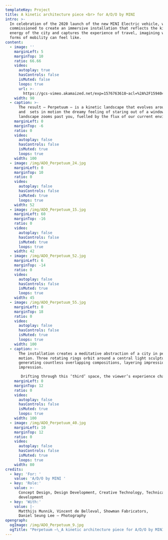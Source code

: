 ```yaml
---
templateKey: Project
title: A kinetic architecture piece <br> for A/D/O by MINI
intro: >-
  In celebration of the 2020 launch of the new MINI Electric vehicle, we were
  commissioned to create an immersive installation that reflects the kinetic
  energy of the city and captures the experience of travel, imagining what new
  forms of mobility can feel like.
content:
  - image: ''
    marginLeft: 5
    marginTop: 10
    ratio: 66.66
    video:
      autoplay: true
      hasControls: false
      isMuted: false
      loops: true
      url: >-
        https://gcs-vimeo.akamaized.net/exp=1576763618~acl=%2A%2F1594044209.mp4%2A~hmac=421187eaf7af3d7961013d24a8c74a1d79bcbf0dbdab61a6f8dfc9cf9e70d5f0/vimeo-prod-skyfire-std-us/01/1087/15/380435512/1594044209.mp4
    width: 90
  - caption: >-
      The result – Perpetuum – is a kinetic landscape that evolves around you
      and  sets in motion the dreamy feeling of staring out of a window as the
      landscape zooms past you, fuelled by the flux of our current environment.
    marginLeft: 0
    marginTop: -6
    ratio: 0
    video:
      autoplay: false
      hasControls: false
      isMuted: true
      loops: true
    width: 100
  - image: /img/ADO_Perpetuum_24.jpg
    marginLeft: 0
    marginTop: 10
    ratio: 0
    video:
      autoplay: false
      hasControls: false
      isMuted: true
      loops: true
    width: 52
  - image: /img/ADO_Perpetuum_15.jpg
    marginLeft: 60
    marginTop: -16
    ratio: 0
    video:
      autoplay: false
      hasControls: false
      isMuted: true
      loops: true
    width: 42
  - image: /img/ADO_Perpetuum_52.jpg
    marginLeft: 6
    marginTop: -14
    ratio: 0
    video:
      autoplay: false
      hasControls: false
      isMuted: true
      loops: true
    width: 45
  - image: /img/ADO_Perpetuum_55.jpg
    marginLeft: 0
    marginTop: 18
    ratio: 0
    video:
      autoplay: false
      hasControls: false
      isMuted: true
      loops: true
    width: 100
  - caption: >-
      The installation creates a meditative abstraction of a city in perpetual
      motion. Three rotating rings orbit around a central light sculpture,
      generating countless overlapping compositions, layering impression over
      impression.

       Drifting through this ‘third’ space, the viewer’s experience changes from moment to moment, enhanced by an ambient patchwork of urban sounds.
    marginLeft: 0
    marginTop: 12
    ratio: 0
    video:
      autoplay: false
      hasControls: false
      isMuted: true
      loops: true
    width: 100
  - image: /img/ADO_Perpetuum_40.jpg
    marginLeft: 10
    marginTop: 12
    ratio: 0
    video:
      autoplay: false
      hasControls: false
      isMuted: true
      loops: true
    width: 80
credits:
  - key: 'For: '
    value: 'A/D/O by MINI '
  - key: 'Role:'
    value: >-
      Concept Design, Design Development, Creative Technology, Technical
      development
  - key: 'With:'
    value: |-
      Matthijs Munnik, Vincent de Belleval, Showman Fabricators, 
      Daniel Seung Lee – Photography
opengraph:
  ogImage: /img/ADO_Perpetuum_9.jpg
  ogTitle: "Perpetuum –\_A kinetic architecture piece for A/D/O by MINI"
---
```


